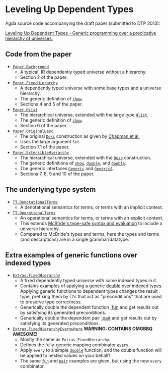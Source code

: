 Leveling Up Dependent Types
===========================

Agda source code accompanying the draft paper (submitted to DTP 2013):

[Leveling Up Dependent Types - Generic programming over a predicative hierarchy of universes.](http://bit.ly/10chSXL)

Code from the paper
-------------------

* [`Paper.Background`](src/Paper/Background.agda)
  * A typical, IR dependently typed universe without a hierarchy.
  * Section 2 of the paper.
* [`Paper.FixedHierarchy`](src/Paper/FixedHierarchy.agda)
  * A dependently typed universe with some base types and a universe hierarchy.
  * The generic definition of [`show`](src/Paper/FixedHierarchy.agda#L99).
  * Sections 4 and 5 of the paper.
* [`Paper.HList`](src/Paper/HList.agda)
  * The hierarchical universe, extended with the large type [`Hlist`](src/Paper/HList.agda#L12).
  * The generic definition of [`show`](src/Paper/HList.agda#L96).
  * Section 6 of the paper.
* [`Paper.OriginalDesc`](src/Paper/OriginalDesc.agda)
  * The original [`Desc`](src/Paper/OriginalDesc.agda#L12) construction as given by [Chapman et al.](https://personal.cis.strath.ac.uk/pierreevariste.dagand/stuffs/levitation.pdf)
  * Uses the large argument `Set`.
  * Section 7.1 of the paper.
* [`Paper.ExtensibleHierarchy`](src/Paper/ExtensibleHierarchy.agda)
  * The hierarchical universe, extended with the [`Desc`](src/Paper/ExtensibleHierarchy.agda#L21) construction.
  * The generic definitions of [`show`](src/Paper/ExtensibleHierarchy.agda#L100), [`double`](src/Paper/ExtensibleHierarchy.agda#L254), and [`δouble`](src/Paper/ExtensibleHierarchy.agda#L311).
  * The generic interfaces [`Generic`](src/Paper/ExtensibleHierarchy.agda#L370) and [`GenericΔ`](src/Paper/ExtensibleHierarchy.agda#L424).
  * Sections 7, 8, 9 and 10 of the paper.

The underlying type system
--------------------------

* [`TT.DenotationalTerms`](src/TT/DenotationalTerms.agda)
  * A denotational semantics for terms, or terms with an implicit context.
* [`TT.OperationalTerms`](src/TT/OperationalTerms.agda)
  * An operational semantics for terms, or terms with an explicit context.   
  * This extends [McBride's type-safe syntax and evaluation](https://personal.cis.strath.ac.uk/conor.mcbride/pub/DepRep/DepRep.pdf) to include a universe hierarchy.
  * Compared to McBride's types and terms, here the types and terms (and descriptions) are in a single grammar/datatype.

Extra examples of generic functions over indexed types
------------------------------------------------------

* [`Extras.FixedHierarchy`](src/Extras/FixedHierarchy.agda)
  * A fixed dependently typed universe with some indexed types in it.
  * Contains examples of applying a generic [double](src/Extras/FixedHierarchy.agda#L81) over indexed types. Applying generic functions to dependent types changes the result type, prefixing them by Π's that act as "preconditions" that are used to preserve type correctness. 
  * Generically double the dependent function [`fun](src/Extras/FixedHierarchy.agda#L156) and get results out by satisfying its generated preconditions.
  * Generically double the dependent pair [`pair](src/Extras/FixedHierarchy.agda#L187) and get results out by satisfying its generated preconditions.
* [`Extras.FixedHierarchyEverywhere`](src/Extras/FixedHierarchyEverywhere.agda) **WARNING: CONTAINS OMGBBQ AWESOME!**
  * Mostly the same as `Extras.FixedHierarchy`.
  * Defines the fully-generic mapping combinator [`every`](src/Extras/FixedHierarchyEverywhere.agda#L82).
  * Apply `every` to a simple [`double`](src/Extras/FixedHierarchyEverywhere.agda#L145) function, and the double function will be applied to nested values on your behalf!
  * The same [`fun`](src/Extras/FixedHierarchyEverywhere.agda#L183-L189) and [`pair`](src/Extras/FixedHierarchyEverywhere.agda#L214-L218) examples are given, but using the new `every` combinator.

